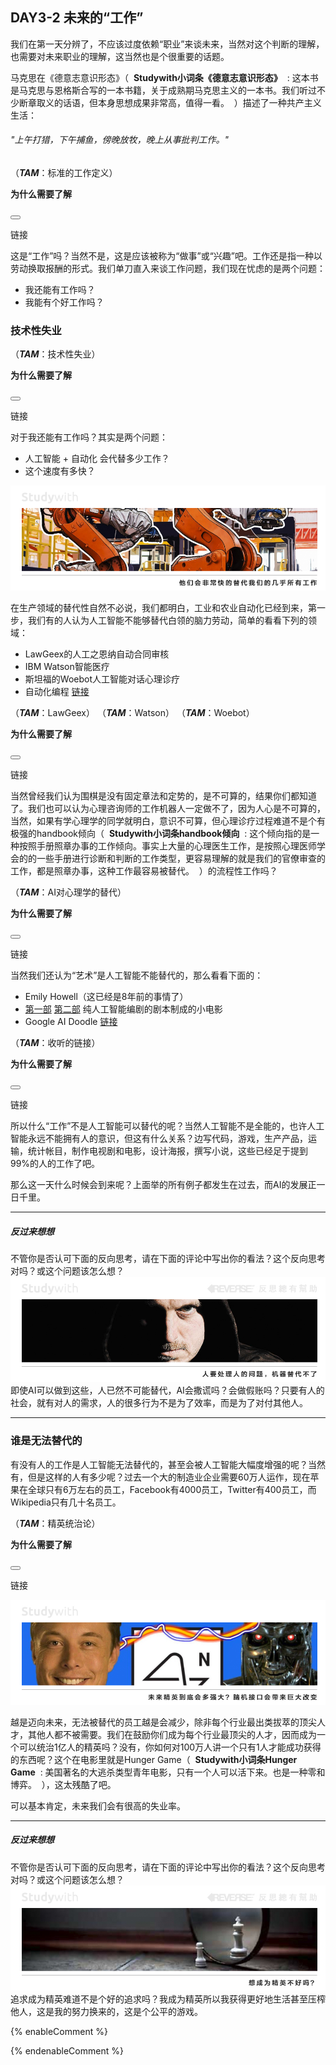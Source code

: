 ## DAY3-2 未来的“工作”

我们在第一天分辨了，不应该过度依赖“职业”来谈未来，当然对这个判断的理解，也需要对未来职业的理解，这当然也是个很重要的话题。

马克思在《德意志意识形态》（&nbsp;&nbsp;**Studywith小词条《德意志意识形态》**&nbsp;&nbsp;:&nbsp;这本书是马克思与恩格斯合写的一本书籍，关于成熟期马克思主义的一本书。我们听过不少断章取义的话语，但本身思想成果非常高，值得一看。&nbsp;&nbsp;）描述了一种共产主义生活：
###### "上午打猎，下午捕鱼，傍晚放牧，晚上从事批判工作。"

<!--sec data-title="Studywith知识链接" data-id="section54" data-show=true ces-->

（_**TAM**_：标准的工作定义）

**为什么需要了解**

<button class="section" target="section55" show="展开具体内容" hide="收起具体内容" ></button>

<!--endsec-->

<!--sec data-title="链接内容" aria-expanded="false" data-id="section55" data-show=false ces-->

链接

<!--endsec-->

这是“工作”吗？当然不是，这是应该被称为“做事”或“兴趣”吧。工作还是指一种以劳动换取报酬的形式。我们单刀直入来谈工作问题，我们现在忧虑的是两个问题：

* 我还能有工作吗？
* 我能有个好工作吗？

### 技术性失业

<!--sec data-title="Studywith知识链接" data-id="section56" data-show=true ces-->

（_**TAM**_：技术性失业）

**为什么需要了解**

<button class="section" target="section57" show="展开具体内容" hide="收起具体内容" ></button>

<!--endsec-->

<!--sec data-title="链接内容" aria-expanded="false" data-id="section57" data-show=false ces-->

链接

<!--endsec-->

对于我还能有工作吗？其实是两个问题：

* 人工智能 + 自动化 会代替多少工作？
* 这个速度有多快？

![](/assets/18.jpg)

在生产领域的替代性自然不必说，我们都明白，工业和农业自动化已经到来，第一步，我们有的人认为人工智能不能够替代白领的脑力劳动，简单的看看下列的领域：

* LawGeex的人工之恩纳自动合同审核
* IBM Watson智能医疗
* 斯坦福的Woebot人工智能对话心理诊疗
* 自动化编程 [链接](https://www.newscientist.com/article/mg23331144-500-ai-learns-to-write-its-own-code-by-stealing-from-other-programs/)

<!--sec data-title="Studywith知识链接" data-id="section58" data-show=true ces-->

（_**TAM**_：LawGeex）
（_**TAM**_：Watson）
（_**TAM**_：Woebot）

**为什么需要了解**

<button class="section" target="section59" show="展开具体内容" hide="收起具体内容" ></button>

<!--endsec-->

<!--sec data-title="链接内容" aria-expanded="false" data-id="section59" data-show=false ces-->

链接

<!--endsec-->

当然曾经我们认为围棋是没有固定章法和定势的，是不可算的，结果你们都知道了。我们也可以认为心理咨询师的工作机器人一定做不了，因为人心是不可算的，当然，如果有学心理学的同学就明白，意识不可算，但心理诊疗过程难道不是个有极强的handbook倾向（&nbsp;&nbsp;**Studywith小词条handbook倾向**&nbsp;&nbsp;:&nbsp;这个倾向指的是一种按照手册照章办事的工作倾向。事实上大量的心理医生工作，是按照心理医师学会的的一些手册进行诊断和判断的工作类型，更容易理解的就是我们的官僚审查的工作，都是照章办事，这种工作最容易被替代。&nbsp;&nbsp;）的流程性工作吗？

<!--sec data-title="Studywith知识链接" data-id="section60" data-show=true ces-->

（_**TAM**_：AI对心理学的替代）

**为什么需要了解**

<button class="section" target="section61" show="展开具体内容" hide="收起具体内容" ></button>

<!--endsec-->

<!--sec data-title="链接内容" aria-expanded="false" data-id="section61" data-show=false ces-->

链接

<!--endsec-->

当然我们还认为“艺术”是人工智能不能替代的，那么看看下面的：

* Emily Howell（这已经是8年前的事情了）
* [第一部](https://arstechnica.com/gaming/2016/06/an-ai-wrote-this-movie-and-its-strangely-moving/) [第二部](https://thenextweb.com/artificial-intelligence/2017/04/26/ai-movie-hasselhoff-artificial-intelligence-2/) 纯人工智能编剧的剧本制成的小电影
* Google AI Doodle [链接](https://www.theverge.com/2017/4/11/15263434/google-ai-autodraw-doodle-bot-drawing-image-recognition)

<!--sec data-title="Studywith知识链接" data-id="section62" data-show=true ces-->

（_**TAM**_：收听的链接）

**为什么需要了解**

<button class="section" target="section63" show="展开具体内容" hide="收起具体内容" ></button>

<!--endsec-->

<!--sec data-title="链接内容" aria-expanded="false" data-id="section63" data-show=false ces-->

链接

<!--endsec-->

所以什么“工作”不是人工智能可以替代的呢？当然人工智能不是全能的，也许人工智能永远不能拥有人的意识，但这有什么关系？边写代码，游戏，生产产品，运输，统计帐目，制作电视剧和电影，设计海报，撰写小说，这些已经足于提到99%的人的工作了吧。

那么这一天什么时候会到来呢？上面举的所有例子都发生在过去，而AI的发展正一日千里。

---

##### 反过来想想

不管你是否认可下面的反向思考，请在下面的评论中写出你的看法？这个反向思考对吗？或这个问题该怎么想？![](/assets/40.jpg)即使AI可以做到这些，人已然不可能替代，AI会撒谎吗？会做假账吗？只要有人的社会，就有对人的需求，人的很多行为不是为了效率，而是为了对付其他人。

---

### 谁是无法替代的

有没有人的工作是人工智能无法替代的，甚至会被人工智能大幅度增强的呢？当然有，但是这样的人有多少呢？过去一个大的制造业企业需要60万人运作，现在苹果在全球只有6万左右的员工，Facebook有4000员工，Twitter有400员工，而Wikipedia只有几十名员工。

<!--sec data-title="Studywith知识链接" data-id="section64" data-show=true ces-->

（_**TAM**_：精英统治论）

**为什么需要了解**

<button class="section" target="section65" show="展开具体内容" hide="收起具体内容" ></button>

<!--endsec-->

<!--sec data-title="链接内容" aria-expanded="false" data-id="section65" data-show=false ces-->

链接

<!--endsec-->

![](/assets/19.jpg)

越是迈向未来，无法被替代的员工越是会减少，除非每个行业最出类拔萃的顶尖人才，其他人都不被需要。我们在鼓励你们成为每个行业最顶尖的人才，因而成为一个可以统治1亿人的精英吗？没有，你如何对100万人讲一个只有1人才能成功获得的东西呢？这个在电影里就是Hunger Game（&nbsp;&nbsp;**Studywith小词条Hunger Game**&nbsp;&nbsp;:&nbsp;美国著名的大逃杀类型青年电影，只有一个人可以活下来。也是一种零和博弈。&nbsp;&nbsp;），这太残酷了吧。

可以基本肯定，未来我们会有很高的失业率。

---

##### 反过来想想

不管你是否认可下面的反向思考，请在下面的评论中写出你的看法？这个反向思考对吗？或这个问题该怎么想？![](/assets/41.jpg)追求成为精英难道不是个好的追求吗？我成为精英所以我获得更好地生活甚至压榨他人，这是我的努力换来的，这是个公平的游戏。

{% enableComment %}

{% endenableComment %}

